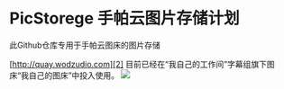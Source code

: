 # PicStorege 手帕云图片存储计划
此Github仓库专用于手帕云图床的图片存储

[http://quay.wodzudio.com][2]
目前已经在“我自己的工作间”字幕组旗下图床“我自己的图床”中投入使用。
![][1]



  [1]: https://fastly.jsdelivr.net/gh/lemontea66/pic@328c6387e9a9a4301e9e6c0deb8c7a2abceaf661/2022/03/07/0dc7a30c3513ef72ef6b0773c6477776.png
  [2]: http://quay.wodzudio.com
